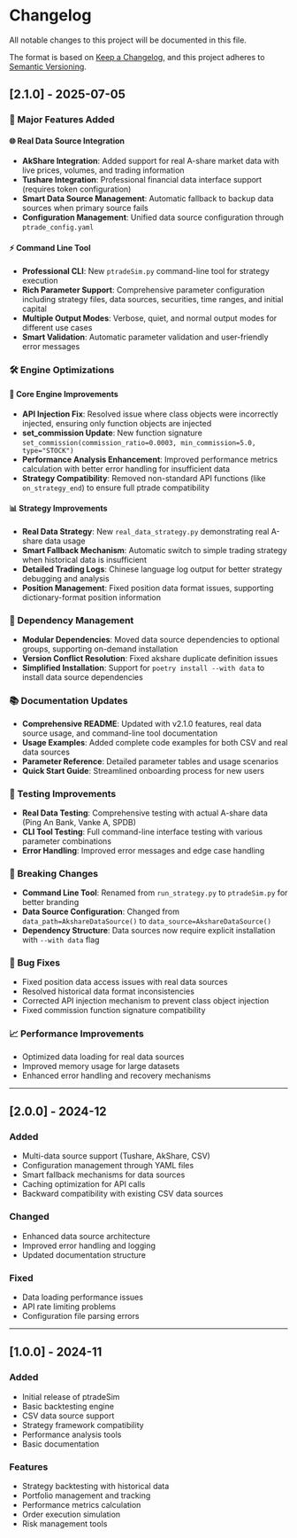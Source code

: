 # Changelog

All notable changes to this project will be documented in this file.

The format is based on [Keep a Changelog](https://keepachangelog.com/en/1.0.0/),
and this project adheres to [Semantic Versioning](https://semver.org/spec/v2.0.0.html).

## [2.1.0] - 2025-07-05

### 🌟 Major Features Added

#### 🌐 Real Data Source Integration
- **AkShare Integration**: Added support for real A-share market data with live prices, volumes, and trading information
- **Tushare Integration**: Professional financial data interface support (requires token configuration)
- **Smart Data Source Management**: Automatic fallback to backup data sources when primary source fails
- **Configuration Management**: Unified data source configuration through `ptrade_config.yaml`

#### ⚡ Command Line Tool
- **Professional CLI**: New `ptradeSim.py` command-line tool for strategy execution
- **Rich Parameter Support**: Comprehensive parameter configuration including strategy files, data sources, securities, time ranges, and initial capital
- **Multiple Output Modes**: Verbose, quiet, and normal output modes for different use cases
- **Smart Validation**: Automatic parameter validation and user-friendly error messages

### 🛠️ Engine Optimizations

#### 🔧 Core Engine Improvements
- **API Injection Fix**: Resolved issue where class objects were incorrectly injected, ensuring only function objects are injected
- **set_commission Update**: New function signature `set_commission(commission_ratio=0.0003, min_commission=5.0, type="STOCK")`
- **Performance Analysis Enhancement**: Improved performance metrics calculation with better error handling for insufficient data
- **Strategy Compatibility**: Removed non-standard API functions (like `on_strategy_end`) to ensure full ptrade compatibility

#### 📊 Strategy Improvements
- **Real Data Strategy**: New `real_data_strategy.py` demonstrating real A-share data usage
- **Smart Fallback Mechanism**: Automatic switch to simple trading strategy when historical data is insufficient
- **Detailed Trading Logs**: Chinese language log output for better strategy debugging and analysis
- **Position Management**: Fixed position data format issues, supporting dictionary-format position information

### 🔧 Dependency Management
- **Modular Dependencies**: Moved data source dependencies to optional groups, supporting on-demand installation
- **Version Conflict Resolution**: Fixed akshare duplicate definition issues
- **Simplified Installation**: Support for `poetry install --with data` to install data source dependencies

### 📚 Documentation Updates
- **Comprehensive README**: Updated with v2.1.0 features, real data source usage, and command-line tool documentation
- **Usage Examples**: Added complete code examples for both CSV and real data sources
- **Parameter Reference**: Detailed parameter tables and usage scenarios
- **Quick Start Guide**: Streamlined onboarding process for new users

### 🧪 Testing Improvements
- **Real Data Testing**: Comprehensive testing with actual A-share data (Ping An Bank, Vanke A, SPDB)
- **CLI Tool Testing**: Full command-line interface testing with various parameter combinations
- **Error Handling**: Improved error messages and edge case handling

### 🔄 Breaking Changes
- **Command Line Tool**: Renamed from `run_strategy.py` to `ptradeSim.py` for better branding
- **Data Source Configuration**: Changed from `data_path=AkshareDataSource()` to `data_source=AkshareDataSource()`
- **Dependency Structure**: Data sources now require explicit installation with `--with data` flag

### 🐛 Bug Fixes
- Fixed position data access issues with real data sources
- Resolved historical data format inconsistencies
- Corrected API injection mechanism to prevent class object injection
- Fixed commission function signature compatibility

### 📈 Performance Improvements
- Optimized data loading for real data sources
- Improved memory usage for large datasets
- Enhanced error handling and recovery mechanisms

---

## [2.0.0] - 2024-12

### Added
- Multi-data source support (Tushare, AkShare, CSV)
- Configuration management through YAML files
- Smart fallback mechanisms for data sources
- Caching optimization for API calls
- Backward compatibility with existing CSV data sources

### Changed
- Enhanced data source architecture
- Improved error handling and logging
- Updated documentation structure

### Fixed
- Data loading performance issues
- API rate limiting problems
- Configuration file parsing errors

---

## [1.0.0] - 2024-11

### Added
- Initial release of ptradeSim
- Basic backtesting engine
- CSV data source support
- Strategy framework compatibility
- Performance analysis tools
- Basic documentation

### Features
- Strategy backtesting with historical data
- Portfolio management and tracking
- Performance metrics calculation
- Order execution simulation
- Risk management tools
